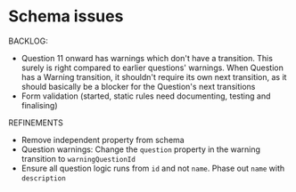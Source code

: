 # Schema issues

BACKLOG:

- Question 11 onward has warnings which don't have a transition. This surely is right compared to earlier questions' warnings. When Question has a Warning transition, it shouldn't require its own next transition, as it should basically be a blocker for the Question's next transitions
- Form validation (started, static rules need documenting, testing and finalising)

REFINEMENTS

- Remove independent property from schema
- Question warnings: Change the `question` property in the warning transition to `warningQuestionId`
- Ensure all question logic runs from `id` and not `name`. Phase out `name` with `description`
